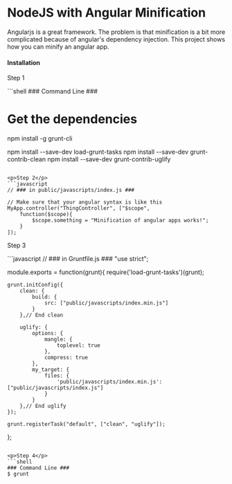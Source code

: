 NodeJS with Angular Minification
============

<p>
  Angularjs is a great framework. The problem is that minification is a bit more complicated because of angular's dependency injection. This project shows how you can minify an angular app.
</p>

<h4>Installation</h4>

<p>Step 1</p>
```shell
### Command Line ###

# Get the dependencies
npm install -g grunt-cli

npm install --save-dev load-grunt-tasks
npm install --save-dev grunt-contrib-clean
npm install --save-dev grunt-contrib-uglify
```

<p>Step 2</p>
```javascript
// ### in public/javascripts/index.js ###

// Make sure that your angular syntax is like this
MyApp.controller("ThingController", ["$scope",
    function($scope){
        $scope.something = "Minification of angular apps works!";
    }
]);
```

<p>Step 3</p>
```javascript
// ### in Gruntfile.js ###
"use strict";

module.exports = function(grunt){
    require('load-grunt-tasks')(grunt);

    grunt.initConfig({
        clean: {
            build: {
                src: ["public/javascripts/index.min.js"]
            }
        },// End clean
        
        uglify: {
            options: {
                mangle: {
                    toplevel: true
                },
                compress: true
            },
            my_target: {
                files: {
                    'public/javascripts/index.min.js': ["public/javascripts/index.js"]
                }
            }
        },// End uglify
    });

    grunt.registerTask("default", ["clean", "uglify"]);
};
```

<p>Step 4</p>
```shell
### Command Line ###
$ grunt
```
